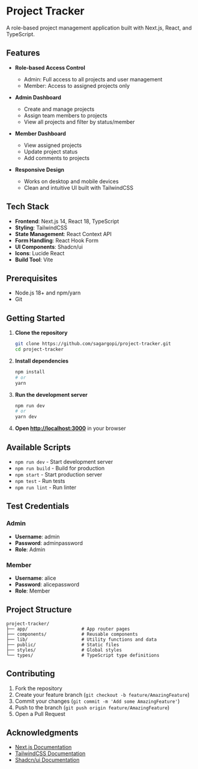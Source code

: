 # Project Tracker

A role-based project management application built with Next.js, React, and TypeScript.

## Features

- **Role-based Access Control**
  - Admin: Full access to all projects and user management
  - Member: Access to assigned projects only

- **Admin Dashboard**
  - Create and manage projects
  - Assign team members to projects
  - View all projects and filter by status/member

- **Member Dashboard**
  - View assigned projects
  - Update project status
  - Add comments to projects

- **Responsive Design**
  - Works on desktop and mobile devices
  - Clean and intuitive UI built with TailwindCSS

## Tech Stack

- **Frontend**: Next.js 14, React 18, TypeScript
- **Styling**: TailwindCSS
- **State Management**: React Context API
- **Form Handling**: React Hook Form
- **UI Components**: Shadcn/ui
- **Icons**: Lucide React
- **Build Tool**: Vite

## Prerequisites

- Node.js 18+ and npm/yarn
- Git

## Getting Started

1. **Clone the repository**
   ```bash
   git clone https://github.com/sagargopi/project-tracker.git
   cd project-tracker
   ```

2. **Install dependencies**
   ```bash
   npm install
   # or
   yarn
   ```

3. **Run the development server**
   ```bash
   npm run dev
   # or
   yarn dev
   ```

4. **Open [http://localhost:3000](http://localhost:3000)** in your browser

## Available Scripts

- `npm run dev` - Start development server
- `npm run build` - Build for production
- `npm start` - Start production server
- `npm test` - Run tests
- `npm run lint` - Run linter

## Test Credentials

### Admin
- **Username**: admin
- **Password**: adminpassword
- **Role**: Admin

### Member
- **Username**: alice
- **Password**: alicepassword
- **Role**: Member

## Project Structure

```
project-tracker/
├── app/                    # App router pages
├── components/             # Reusable components
├── lib/                    # Utility functions and data
├── public/                 # Static files
├── styles/                 # Global styles
└── types/                  # TypeScript type definitions
```

## Contributing

1. Fork the repository
2. Create your feature branch (`git checkout -b feature/AmazingFeature`)
3. Commit your changes (`git commit -m 'Add some AmazingFeature'`)
4. Push to the branch (`git push origin feature/AmazingFeature`)
5. Open a Pull Request


## Acknowledgments

- [Next.js Documentation](https://nextjs.org/docs)
- [TailwindCSS Documentation](https://tailwindcss.com/docs)
- [Shadcn/ui Documentation](https://ui.shadcn.com/docs)

